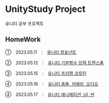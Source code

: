 # UnityStudy Project
유니티 공부 프로젝트

## HomeWork
①　2023.05.11　:　[유니티 컴포넌트](https://github.com/dongyoonq/My-First-Project/tree/master/Assets/Homework/2023.05.11)

②　2023.05.12　:　[유니티 기본함수 입력 트랜스폼](https://github.com/dongyoonq/UnityStudyProject/tree/master/Assets/Homework/2023.05.12)

③　2023.05.15　:　[유니티 프리팹 코루틴](https://github.com/dongyoonq/UnityStudyProject/tree/master/Assets/Homework/2023.05.15)

④　2023.05.16　:　[유니티 충돌, 카메라, 오디오](https://github.com/dongyoonq/UnityStudyProject/tree/master/Assets/Homework/2023.05.16)

④　2023.05.17　:　[유니티 애니메이션, UI, 씬](https://github.com/dongyoonq/UnityStudyProject/tree/master/Assets/Homework/2023.05%2017)

